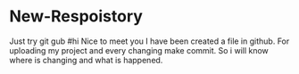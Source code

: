 # New-Respoistory
Just try git gub 
#hi
Nice to meet you
I have been created a file in github.
For uploading my project and every changing make commit.
So i will know where is changing and what is happened.
